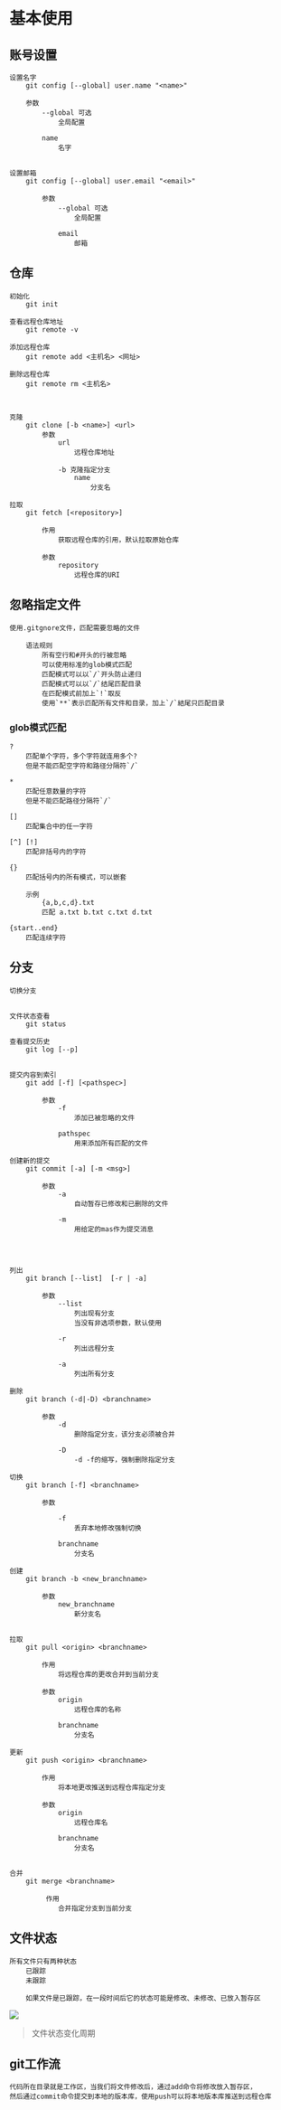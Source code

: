 # 基本使用
 
## 账号设置

    设置名字
        git config [--global] user.name "<name>"

        参数
            --global 可选
                全局配置

            name
                名字

    
    设置邮箱
        git config [--global] user.email "<email>"

            参数
                --global 可选
                    全局配置

                email
                    邮箱
                
## 仓库

    初始化
        git init

    查看远程仓库地址
        git remote -v
    
    添加远程仓库
        git remote add <主机名> <网址>

    删除远程仓库
        git remote rm <主机名>
    


    克隆
        git clone [-b <name>] <url>
            参数
                url
                    远程仓库地址

                -b 克隆指定分支
                    name
                        分支名
    
    拉取
        git fetch [<repository>]

            作用
                获取远程仓库的引用，默认拉取原始仓库

            参数
                repository
                    远程仓库的URI
    
## 忽略指定文件
    使用.gitgnore文件，匹配需要忽略的文件

        语法规则
            所有空行和#开头的行被忽略
            可以使用标准的glob模式匹配
            匹配模式可以以`/`开头防止递归
            匹配模式可以以`/`结尾匹配目录
            在匹配模式前加上`!`取反
            使用`**`表示匹配所有文件和目录，加上`/`結尾只匹配目录

            
### glob模式匹配

    ?
        匹配单个字符，多个字符就连用多个?
        但是不能匹配空字符和路径分隔符`/`
    
    *
        匹配任意数量的字符
        但是不能匹配路径分隔符`/`

    []
        匹配集合中的任一字符

    [^] [!]
        匹配非括号内的字符

    {}
        匹配括号内的所有模式，可以嵌套

        示例
            {a,b,c,d}.txt
            匹配 a.txt b.txt c.txt d.txt
        
    {start..end}
        匹配连续字符

## 分支

    切换分支


    文件状态查看
        git status

    查看提交历史
        git log [--p]

    
    提交内容到索引
        git add [-f] [<pathspec>]

            参数
                -f
                    添加已被忽略的文件

                pathspec
                    用来添加所有匹配的文件
    
    创建新的提交
        git commit [-a] [-m <msg>]

            参数
                -a
                    自动暂存已修改和已删除的文件
                
                -m
                    用给定的mas作为提交消息
                
         
                    
    
    列出
        git branch [--list]  [-r | -a]

            参数
                --list
                    列出现有分支
                    当没有非选项参数，默认使用
                
                -r
                    列出远程分支
                
                -a
                    列出所有分支

    删除 
        git branch (-d|-D) <branchname>
            
            参数
                -d
                    删除指定分支，该分支必须被合并

                -D
                    -d -f的缩写，强制删除指定分支

    切换
        git branch [-f] <branchname>

            参数

                -f
                    丢弃本地修改强制切换

                branchname
                    分支名

    创建
        git branch -b <new_branchname>
            
            参数
                new_branchname
                    新分支名

    
    拉取
        git pull <origin> <branchname>

            作用
                将远程仓库的更改合并到当前分支
            
            参数
                origin
                    远程仓库的名称
                
                branchname
                    分支名
    
    更新
        git push <origin> <branchname>

            作用
                将本地更改推送到远程仓库指定分支

            参数
                origin
                    远程仓库名

                branchname
                    分支名


    合并
        git merge <branchname>

             作用
                合并指定分支到当前分支

## 文件状态

    所有文件只有两种状态
        已跟踪
        未跟踪

        如果文件是已跟踪，在一段时间后它的状态可能是修改、未修改、已放入暂存区

![](/static/image/git/lifecycle.png)

> 文件状态变化周期


## git工作流
    代码所在目录就是工作区，当我们将文件修改后，通过add命令将修改放入暂存区，
    然后通过commit命令提交到本地的版本库，使用push可以将本地版本库推送到远程仓库
